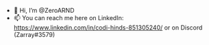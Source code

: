 - 👋 Hi, I’m @ZeroARND
- 📫 You can reach me here on LinkedIn: https://www.linkedin.com/in/codi-hinds-851305240/ or on Discord (Zarray#3579)

<!---
ZeroARND/ZeroARND is a ✨ special ✨ repository because its `README.md` (this file) appears on your GitHub profile.
You can click the Preview link to take a look at your changes.
--->
